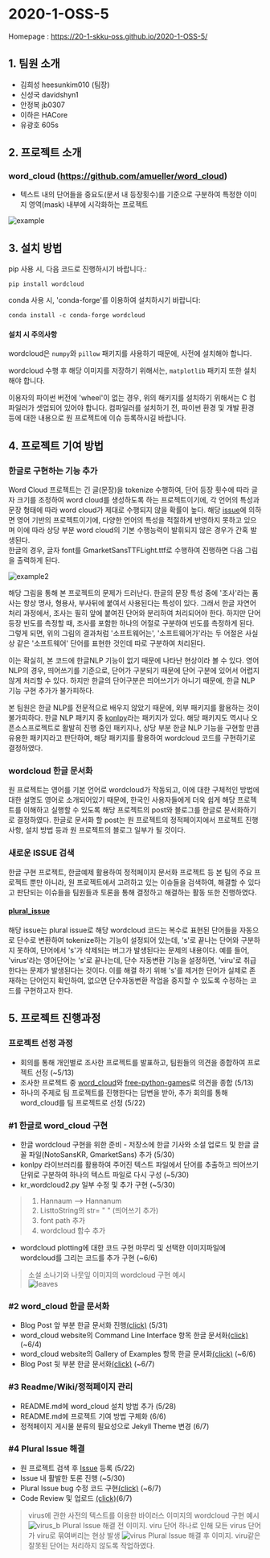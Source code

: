 # 2020-1-OSS-5
Homepage : https://20-1-skku-oss.github.io/2020-1-OSS-5/
## 1. 팀원 소개
- 김희성 heesunkim010 (팀장)
- 신성국 davidshyn1
- 안정복 jb0307
- 이하은 HACore
- 유광호 605s

## 2. 프로젝트 소개
### word_cloud (https://github.com/amueller/word_cloud)

- 텍스트 내의 단어들을 중요도(문서 내 등장횟수)를 기준으로 구분하여 특정한 이미지 영역(mask) 내부에 시각화하는 프로젝트

![example][example]

## 3. 설치 방법

pip 사용 시, 다음 코드로 진행하시기 바랍니다.:

    pip install wordcloud

conda 사용 시, 'conda-forge'를 이용하여 설치하시기 바랍니다:

    conda install -c conda-forge wordcloud

#### 설치 시 주의사항

wordcloud은 `numpy`와 `pillow` 패키지를 사용하기 때문에, 사전에 설치해야 합니다.

wordcloud 수행 후 해당 이미지를 저장하기 위해서는, `matplotlib` 패키지 또한 설치해야 합니다.

이용자의 파이썬 버전에 'wheel'이 없는 경우, 위의 해키지를 설치하기 위해서는 C 컴파일러가 셋업되어 있어야 합니다.
컴파일러를 설치하기 전, 파이썬 환경 및 개발 환경 등에 대한 내용으로 원 프로젝트에 이슈 등록하시길 바랍니다. 

## 4. 프로젝트 기여 방법
### 한글로 구현하는 기능 추가

Word Cloud 프로젝트는 긴 글(문장)을 tokenize 수행하여, 단어 등장 횟수에 따라 글자 크기를 조정하여 word cloud를 생성하도록 하는 프로젝트이기에,
각 언어의 특성과 문장 형태에 따라 word cloud가 제대로 수행되지 않을 확률이 높다.
해당 [issue][issue1]에 의하면 영어 기반의 프로젝트이기에,
다양한 언어의 특성을 적절하게 반영하지 못하고 있으며 이에 따라 상당 부분 word cloud의 기본 수행능력이 발휘되지 않은 경우가 간혹 발생된다.<br>
한글의 경우, 글자 font를 GmarketSansTTFLight.ttf로 수행하여 진행하면 다음 그림을 출력하게 된다.

![example2][example2] 


해당 그림을 통해 본 프로젝트의 문제가 드러난다.
한글의 문장 특성 중에 '조사'라는 품사는 항상 명사, 형용사, 부사뒤에 붙여서 사용된다는 특성이 있다.
그래서 한글 자연어처리 과정에서, 조사는 필히 앞에 붙여진 단어와 분리하여 처리되어야 한다.
하지만 단어 등장 빈도를 측정할 때, 조사를 포함한 하나의 어절로 구분하여 빈도를 측정하게 된다.
그렇게 되면, 위의 그림의 결과처럼 '소프트웨어는', '소프트웨어가'라는 두 어절은 사실상 같은 '소프트웨어' 단어를 표현한 것인데
따로 구분하여 처리된다.

이는 확실히, 본 코드에 한글NLP 기능이 없기 때문에 나타난 현상이라 볼 수 있다.
영어 NLP의 경우, 띄어쓰기를 기준으로, 단어가 구분되기 때문에 단어 구분에 있어서 어렵지 않게 처리할 수 있다.
하지만 한글의 단어구분은 띄어쓰기가 아니기 때문에, 한글 NLP 기능 구현 추가가 불가피하다.

본 팀원은 한글 NLP를 전문적으로 배우지 않았기 때문에, 외부 패키지를 활용하는 것이 불가피하다.
한글 NLP 패키지 중 [konlpy][konlpy]라는 패키지가 있다.
해당 패키지도 역시나 오픈소스프로젝트로 활발히 진행 중인 패키지나, 상당 부분 한글 NLP 기능을 구현할 만큼 유용한 패키지라고 판단하여,
해당 패키지를 활용하여 wordcloud 코드를 구현하기로 결정하였다.

### wordcloud 한글 문서화

원 프로젝트는 영어를 기본 언어로 wordcloud가 작동되고, 이에 대한 구체적인 방법에 대한 설명도 영어로 소개되어있기 때문에,
한국인 사용자들에게 더욱 쉽게 해당 프로젝트를 이해하고 실행할 수 있도록 해당 프로젝트의 post와 블로그를 한글로 문서화하기로 결정하였다.
한글로 문서화 할 post는 원 프로젝트의 정적페이지에서 프로젝트 진행 사항, 설치 방법 등과 원 프로젝트의 블로그 일부가 될 것이다.


### 새로운 ISSUE 검색

한글 구현 프로젝트, 한글예제 활용하여 정적페이지 문서화 프로젝트 등 본 팀의 주요 프로젝트 뿐만 아니라, 원 프로젝트에서 고려하고 있는 이슈들을 검색하여, 해결할 수 있다고 판단되는 이슈들을 팀원들과 토론을 통해 결정하고 해결하는 활동 또한 진행하였다.

#### [plural_issue][issue2]
해당 issue는 plural issue로 해당 wordcloud 코드는 복수로 표현된 단어들을 자동으로 단수로 변환하여 tokenize하는 기능이 설정되어 있는데,
's'로 끝나는 단어와 구분하지 못하여, 단어에서 's'가 삭제되는 버그가 발생된다는 문제의 내용이다.
예를 들어, 'virus'라는 영어단어는 's'로 끝나는데, 단수 자동변환 기능을 설정하면, 'viru'로 취급한다는 문제가 발생된다는 것이다.
이를 해결 하기 위해 's'를 제거한 단어가 실제로 존재하는 단어인지 확인하여, 없으면 단수자동변환 작업을 중지할 수 있도록 수정하는 코드를 구현하고자 한다.

## 5. 프로젝트 진행과정
### 프로젝트 선정 과정
  * 회의를 통해 개인별로 조사한 프로젝트를 발표하고, 팀원들의 의견을 종합하여 프로젝트 선정 (~5/13)
  * 조사한 프로젝트 중 [word_cloud][word_cloud]와 [free-python-games][free-python-games]로 의견을 종합 (5/13)
  * 하나의 주제로 팀 프로젝트를 진행한다는 답변을 받아, 추가 회의를 통해 word_cloud를 팀 프로젝트로 선정 (5/22)
### #1 한글로 word_cloud 구현
  * 한글 wordcloud 구현을 위한 준비 - 저장소에 한글 기사와 소설 업로드 및 한글 글꼴 파일(NotoSansKR, GmarketSans) 추가 (5/30)
  * konlpy 라이브러리를 활용하여 주어진 텍스트 파일에서 단어를 추출하고 띄어쓰기 단위로 구분하여 하나의 텍스트 파일로 다시 구성 (~5/30)
  * kr_wordcloud2.py 일부 수정 및 추가 구현 (~5/30)
> 1. Hannaum --> Hannanum<br>
> 2. ListtoString의 str= " " (띄어쓰기 추가)<br>
> 3. font path 추가<br>
> 4. wordcloud 함수 추가<br>
  * wordcloud plotting에 대한 코드 구현 마무리 및 선택한 이미지파일에 wordcloud를 그리는 코드를 추가 구현 (~6/6)<br>
> 소설 소나기와 나뭇잎 이미지의 wordcloud 구현 예시<br>
> ![leaves][leaves]
### #2 word_cloud 한글 문서화
* Blog Post 앞 부분 한글 문서화 진행[(click)][doc1] (5/31)<br>
* word_cloud website의 Command Line Interface 항목 한글 문서화[(click)][doc2] (~6/4)<br>
* word_cloud website의 Gallery of Examples 항목 한글 문서화[(click)][doc3] (~6/6)<br>
* Blog Post 뒷 부분 한글 문서화[(click)][doc4] (~6/7)
### #3 Readme/Wiki/정적페이지 관리
* README.md에 word_cloud 설치 방법 추가 (5/28)<br>
* README.md에 프로젝트 기여 방법 구체화 (6/6)<br>
* 정적페이지 게시물 분류의 필요성으로 Jekyll Theme 변경 (6/7)
### #4 Plural Issue 해결
* 원 프로젝트 검색 후 [Issue][issue2] 등록 (5/22)<br>
* Issue 내 활발한 토론 진행 (~5/30)<br>
* Plural Issue bug 수정 코드 구현[(click)][pr1] (~6/7)<br>
* Code Review 및 업로드 [(click)][pr2](6/7)
> virus에 관한 사전의 텍스트를 이용한 바이러스 이미지의 wordcloud 구현 예시<br>
> ![virus_b][virus_b]
> Plural Issue 해결 전 이미지. viru 단어 하나로 인해 모든 virus 단어가 viru로 묶여버리는 현상 발생
> ![virus][virus]
> Plural Issue 해결 후 이미지. viru같은 잘못된 단어는 처리하지 않도록 작업하였다.

[example]: https://github.com/amueller/word_cloud/blob/master/examples/alice.png
[issue1]: https://github.com/amueller/word_cloud/issues/238
[example2]: https://github.com/davidshyn1/davidshyn1.github.io/blob/master/assets/img/word_cloud%ED%95%9C%EA%B8%80%EB%B2%84%EC%A0%84.png
[issue2]: https://github.com/20-1-SKKU-OSS/2020-1-OSS-5/issues/2
[konlpy]: https://github.com/konlpy/konlpy
[word_cloud]: https://github.com/amueller/word_cloud
[free-python-games]: https://github.com/grantjenks/free-python-games
[leaves]: https://github.com/20-1-skku-oss/2020-1-OSS-5/blob/master/word_cloud/kor_text/image/%EB%82%98%EB%AD%87%EC%9E%8E%EB%B9%84%EA%B5%90.jpg
[virus_b]: https://github.com/20-1-skku-oss/2020-1-OSS-5/blob/master/Github_Page/images/virus_before.png
[virus]: https://github.com/20-1-skku-oss/2020-1-OSS-5/blob/master/Github_Page/images/virus.png
[doc1]: https://20-1-skku-oss.github.io/2020-1-OSS-5/blog-post/
[doc2]: https://20-1-skku-oss.github.io/2020-1-OSS-5/installation-and-command-line-interface
[doc3]: https://20-1-skku-oss.github.io/2020-1-OSS-5/Gallery-of-Examples/
[doc4]: https://20-1-skku-oss.github.io/2020-1-OSS-5/blog-post-2/
[pr1]: https://github.com/20-1-SKKU-OSS/2020-1-OSS-5/pull/50
[pr2]: https://github.com/20-1-SKKU-OSS/2020-1-OSS-5/pull/52
